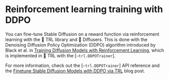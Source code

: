 <!--Copyright 2025 The HuggingFace Team. All rights reserved.

Licensed under the Apache License, Version 2.0 (the "License"); you may not use this file except in compliance with
the License. You may obtain a copy of the License at

http://www.apache.org/licenses/LICENSE-2.0

Unless required by applicable law or agreed to in writing, software distributed under the License is distributed on
an "AS IS" BASIS, WITHOUT WARRANTIES OR CONDITIONS OF ANY KIND, either express or implied. See the License for the
specific language governing permissions and limitations under the License.
-->

# Reinforcement learning training with DDPO

You can fine-tune Stable Diffusion on a reward function via reinforcement learning with the 🤗 TRL library and 🤗 Diffusers. This is done with the Denoising Diffusion Policy Optimization (DDPO) algorithm introduced by Black et al. in [Training Diffusion Models with Reinforcement Learning](https://huggingface.co/papers/2305.13301), which is implemented in 🤗 TRL with the [`~trl.DDPOTrainer`].

For more information, check out the [`~trl.DDPOTrainer`] API reference and the [Finetune Stable Diffusion Models with DDPO via TRL](https://huggingface.co/blog/trl-ddpo) blog post.